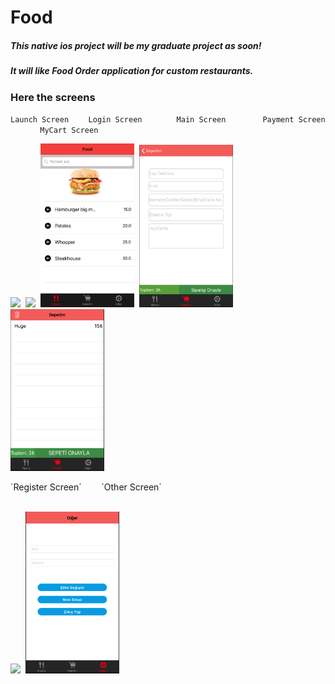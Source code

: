 # Food

<h5>This native ios project will be my graduate project as soon!</h5>
<h5>It will like Food Order application for custom restaurants.</h5>


<h3>Here the screens</h3>

`Launch Screen` &nbsp;&nbsp;&nbsp;&nbsp;&nbsp;&nbsp; `Login Screen` &nbsp;&nbsp;&nbsp;&nbsp;&nbsp;&nbsp;&nbsp;&nbsp;&nbsp;&nbsp;&nbsp;&nbsp; `Main Screen` &nbsp;&nbsp;&nbsp;&nbsp;&nbsp;&nbsp;&nbsp;&nbsp;&nbsp;&nbsp;&nbsp;&nbsp;&nbsp; `Payment Screen` &nbsp;&nbsp;&nbsp;&nbsp;&nbsp;&nbsp;&nbsp;&nbsp;&nbsp;&nbsp;&nbsp;  `MyCart Screen`
<p float="left">
  <img src="ScreenImages/Slider 1@2x.png" width="150" />&nbsp; 
  <img src="ScreenImages/Login@2x.png" width="150" />&nbsp;
  <img src="ScreenImages/Main.png" width="150" />&nbsp;
  <img src="ScreenImages/Payment.png" width="150" />&nbsp;
  <img src="ScreenImages/MyCart.png" width="150" />&nbsp;
  </br>  
</p>
`Register Screen` &nbsp;&nbsp;&nbsp;&nbsp;&nbsp;&nbsp; `Other Screen` 
<p float = "left">
 </br>
  <img src="ScreenImages/Register 1@2x.png" width="150" />&nbsp;
  <img src="ScreenImages/Other.png" width="150" />&nbsp;
  </p>

